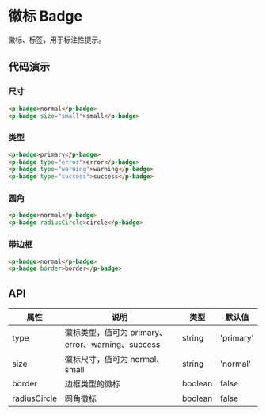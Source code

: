 # 徽标 Badge

徽标、标签，用于标注性提示。

## 代码演示

### 尺寸

```html
<p-badge>normal</p-badge>
<p-badge size="small">small</p-badge>
```

### 类型

```html
<p-badge>primary</p-badge>
<p-badge type="error">error</p-badge>
<p-badge type="warning">warning</p-badge>
<p-badge type="success">success</p-badge>
```

### 圆角

```html
<p-badge>normal</p-badge>
<p-badge radiusCircle>circle</p-badge>
```

### 带边框

```html
<p-badge>normal</p-badge>
<p-badge border>border</p-badge>
```

## API

| 属性 | 说明 | 类型 | 默认值 |
| --- | --- | --- | --- |
| type | 徽标类型，值可为 primary、error、warning、success | string | 'primary' |
| size | 徽标尺寸，值可为 normal、small | string | 'normal' |
| border | 边框类型的徽标 | boolean | false |
| radiusCircle | 圆角徽标 | boolean | false |
